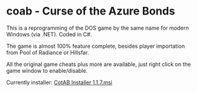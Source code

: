 # coab - Curse of the Azure Bonds
This is a reprogramming of the DOS game by the same name for modern Windows (via .NET). Coded in C#.

The game is almost 100% feature complete, besides player importation from Pool of Radiance or Hillsfar.

All the original game cheats plus more are available, just right click on the game window to enable/disable.

Currently installer: [CotAB Installer 1.1.7.msi](http://simeonpilgrim.com/files/CotAB%20Installer%201.1.7.msi)
